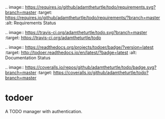 .. image:: https://requires.io/github/adamtheturtle/todo/requirements.svg?branch=master
   :target: https://requires.io/github/adamtheturtle/todo/requirements/?branch=master
   :alt: Requirements Status

.. image:: https://travis-ci.org/adamtheturtle/todo.svg?branch=master
   :target: https://travis-ci.org/adamtheturtle/todo

.. image:: https://readthedocs.org/projects/todoer/badge/?version=latest
   :target: http://todoer.readthedocs.io/en/latest/?badge=latest
   :alt: Documentation Status

.. image:: https://coveralls.io/repos/github/adamtheturtle/todo/badge.svg?branch=master
   :target: https://coveralls.io/github/adamtheturtle/todo?branch=master

# todoer

A TODO manager with authentication.
